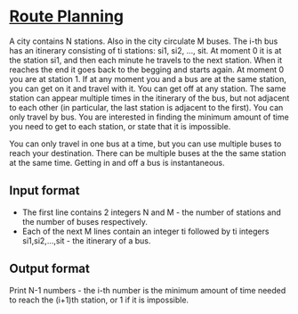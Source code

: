 # [Route Planning][link]

A city contains N stations. Also in the city circulate M buses. The i-th bus has an itinerary consisting of ti stations: si1, si2, ..., sit. At moment 0 it is at the station si1, and then each minute he travels to the next station. When it reaches the end it goes back to the begging and starts again. At moment 0 you are at station 1. If at any moment you and a bus are at the same station, you can get on it and travel with it. You can get off at any station. The same station can appear multiple times in the itinerary of the bus, but not adjacent to each other (in particular, the last station is adjacent to the first). You can only travel by bus. You are interested in finding the minimum amount of time you need to get to each station, or state that it is impossible.

You can only travel in one bus at a time, but you can use multiple buses to reach your destination. There can be multiple buses at the the same station at the same time. Getting in and off a bus is instantaneous.

## Input format

- The first line contains 2 integers N and M - the number of stations and the number of buses respectively.
- Each of the next M lines contain an integer ti followed by ti integers si1,si2,...,sit - the itinerary of a bus.

## Output format

Print N-1 numbers - the i-th number is the minimum amount of time needed to reach the (i+1)th station, or 1 if it is impossible.

[link]: https://www.hackerearth.com/practice/algorithms/graphs/shortest-path-algorithms/practice-problems/algorithm/route-planning-c6409134/
